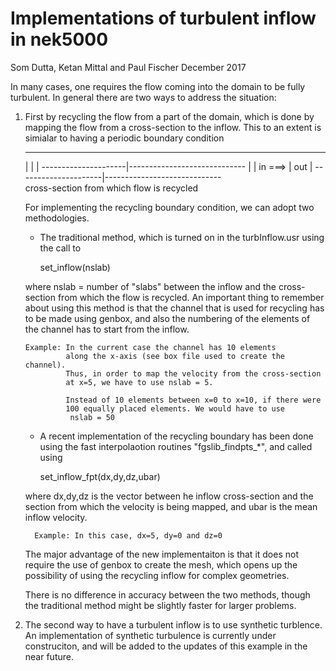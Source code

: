 # Implementations of turbulent inflow in nek5000

Som Dutta, Ketan Mittal and Paul Fischer
December 2017

In many cases, one requires the flow coming into the domain to be fully
turbulent. In general there are two ways to address the situation: 

1. First by recycling the flow from a part of the domain, which is done by 
   mapping the flow from a cross-section to the inflow. This to an extent is
   simialar to having a periodic boundary condition 

      ________________________ 
     |                         | 
     |    ---------------------|-----------------------------
     |                         |
     in ===>                   |                            out
                               |
          ---------------------|-----------------------------  
                   cross-section from which
                   flow is recycled


   For implementing the recycling boundary condition, we can adopt two
   methodologies. 

   * The traditional method, which is turned on in the turbInflow.usr
     using the call to 

       set_inflow(nslab) 

    where nslab = number of "slabs" between the inflow and the
    cross-section from which the flow is recycled. 
    An important thing to remember about using this method is that
    the channel that is used for recycling has to be made using 
    genbox, and also the numbering of the elements of the channel
    has to start from the inflow.

       Example: In the current case the channel has 10 elements
                along the x-axis (see box file used to create the channel). 
                Thus, in order to map the velocity from the cross-section 
                at x=5, we have to use nslab = 5.

                Instead of 10 elements between x=0 to x=10, if there were
                100 equally placed elements. We would have to use 
                 nslab = 50

   *  A recent implementation of the recycling boundary has been done
      using the fast interpolaotion routines  "fgslib_findpts_*", 
      and called using 

         set_inflow_fpt(dx,dy,dz,ubar)

     where dx,dy,dz is the vector between he inflow 
     cross-section and the section from which the velocity 
     is being mapped, and ubar is the mean inflow velocity.

         Example: In this case, dx=5, dy=0 and dz=0

   The major advantage of the new implementaiton is that it does not require the
   use of genbox to create the mesh, which opens up the possibility of using 
   the recycling inflow for complex geometries. 

   There is no difference in accuracy between the two methods, though the
   traditional method might be slightly faster for larger problems.  

     
2. The second way to have a turbulent inflow is to use synthetic turblence.                           
   An implementation of synthetic turbulence is currently under construciton, 
   and will be added to the updates of this example in the near future. 

